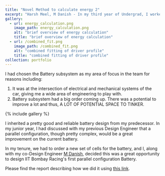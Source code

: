 ```yaml
---
title: "Novel Method to calculate energy 2"
excerpt: "Harsh Meel, M Danish - In my third year of Undergrad, I worked as a Mechanical Design Engineer for [IIT Bombay Racing](https://www.iitbracing.org/). The team builds a battery-run formula-style car from scratch in a year and competes at Formula Student UK, an international student competition, where we won the Design Event in 2021."
gallery:
  - url: energy_calculation.png
    image_path: energy_calculation.png
    alt: "brief overview of energy calculation"
    title: "brief overview of energy calculation"
  - url: /combined_fit.png
    image_path: /combined_fit.png
    alt: "combined fitting of driver profile"
    title: "combined fitting of driver profile"
collection: portfolio
---
```


I had chosen the Battery subsystem as my area of focus in the team for reasons including:

1. It was at the intersection of electrical and mechanical systems of the car, giving me a wide area of engineering to play with.
2. Battery subsystem had a big order coming up. There was a potential to improve a lot and thus, A LOT OF POTENTIAL SPACE TO TINKER.

{% include gallery %}

I inherited a pretty good and reliable battery design from my predecessor. In my junior year, I had discussed with my previous Design Engineer that a parallel configuration, though pretty complex, would be a great improvement on the current battery.

In my tenure, we had to order a new set of cells for the battery, and I, along with my co-Design Engineer [M Danish](https://www.linkedin.com/in/danish-m-444848198/), decided this was a great opportunity to design IIT Bombay Racing's first parallel configuration Battery.

Please find the report describing how we did it using [this link](https://harshmeel.github.io/files/Harsh_Energy_calculation_Summary.pdf).

